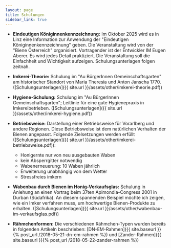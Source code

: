 ```yaml
---
layout: page
title: Schulungen
sidebar_link: true
---
```


- **Eindeutigen Königinnenkennzeichnung:**
Im Oktober 2025 wird es in Linz eine Information zur Anwendung der "Eindeutigen Königinnenkennzeichnung" geben. Die Veranstaltung wird von der "Biene Österreich" organisiert. Vortragender ist der Entwickler IM Eugen Aberer. Es wird jedes Detail praktiziert. Die Veranstaltung soll die Einfachheit und Wichtigkeit aufzeigen.
Schulungsunterlagen folgen zeitnah.

- **Imkerei-Theorie:**
Schulung im "Au BürgerInnen Gemeinschaftsgarten" am historischer Standort von Maria Theresia und Anton Janscha 1770.
([Schulungsunterlagen]({{ site.url }}/assets/other/imkerei-theorie.pdf))

- **Hygiene-Schulung:**
Schulung im "Au BürgerInnen Gemeinschaftsgarten"; Leitlinie für eine gute Hygienepraxis in Imkereibetrieben.
([Schulungsunterlagen]({{ site.url }}/assets/other/imkerei-hygiene.pdf))

- **Betriebsweise:**
Darstellung einer Betriebsweise für Vorarlberg und andere Regionen. Diese Betriebsweise ist dem natürlichen Verhalten der Bienen angepasst. Folgende Zielsetzungen werden erfüllt ([Schulungsunterlagen]({{ site.url }}/assets/other/imkerei-betriebsweise.pdf)):
    - Honigernte nur von neu ausgebauten Waben
    - kein Absperrgitter notwendig
    - Wabenerneuerung: 10 Waben jährlich
    - Erweiterung unabhängig von dem Wetter
    - Stressfreies imkern

- **Wabenbau durch Bienen im Honig-Verkaufsglas:** Schulung in Anlehung an einen Vortrag beim 37ten Apimondia-Congress 2001 in Durban (Südafrika). An diesem spannenden Beispiel möchte ich zeigen, wie ein Imker verfahren muss, um hochwertige Bienen-Produkte zu erhalten. ([Schulungsunterlagen]({{ site.url }}/assets/other/wabenbau-im-verkaufsglas.pdf))

- **Rähmchenformen:** Die verschiedenen Rähmchen-Typen wurden bereits in folgenden Artikeln beschrieben: [DN-EM-Rahmen]({{ site.baseurl }}{% post_url /2018-05-21-dn-em-rahmen %}) und [Zander-Rahmen]({{ site.baseurl }}{% post_url /2018-05-22-zander-rahmen %})